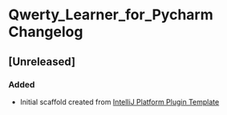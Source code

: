 <!-- Keep a Changelog guide -> https://keepachangelog.com -->

# Qwerty_Learner_for_Pycharm Changelog

## [Unreleased]
### Added
- Initial scaffold created from [IntelliJ Platform Plugin Template](https://github.com/JetBrains/intellij-platform-plugin-template)
